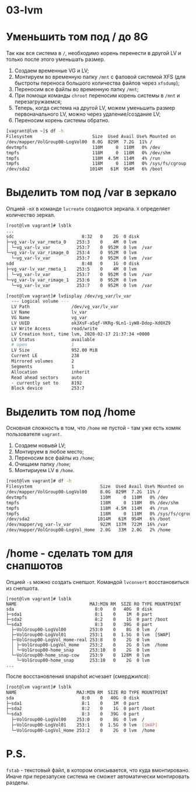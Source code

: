 03-lvm
===

# Уменьшить том под / до 8G
Так как вся система в `/`, необходимо корень перенести в другой LV и только после этого уменьшать размер.

1. Создаем временные VG и LV;
2. Монтируем во временную папку `/mnt` с фаловой системой XFS (для быстроты переноса большого количества файлов через `xfsdump`);
3. Переносим все файлы во временную папку `/mnt`;
4. При помощи команды `chroot` переносим корень системы в `/mnt` и перезагружаемся;
5. Теперь, когда система на другой LV, можем уменьшить размер первоначального LV, можно через удаление/создание LV;
6. Переносим корень системы обратно.

```bash
[vagrant@lvm ~]$ df -h
Filesystem                       Size  Used Avail Use% Mounted on
/dev/mapper/VolGroup00-LogVol00  8.0G  829M  7.2G  11% /
devtmpfs                         110M     0  110M   0% /dev
tmpfs                            118M     0  118M   0% /dev/shm
tmpfs                            118M  4.5M  114M   4% /run
tmpfs                            118M     0  118M   0% /sys/fs/cgroup
/dev/sda2                       1014M   61M  954M   6% /boot
```

# Выделить том под /var в зеркало
Опцией `-mX` в команде `lvcreate` создаются зеркала. `X` определяет количество зеркал. 

```bash
[root@lvm vagrant]# lsblk
...
sdc                          8:32   0    2G  0 disk 
├─vg_var-lv_var_rmeta_0    253:3    0    4M  0 lvm  
│ └─vg_var-lv_var          253:7    0  952M  0 lvm  /var
└─vg_var-lv_var_rimage_0   253:4    0  952M  0 lvm  
  └─vg_var-lv_var          253:7    0  952M  0 lvm  /var
sdd                          8:48   0    1G  0 disk 
├─vg_var-lv_var_rmeta_1    253:5    0    4M  0 lvm  
│ └─vg_var-lv_var          253:7    0  952M  0 lvm  /var
└─vg_var-lv_var_rimage_1   253:6    0  952M  0 lvm  
  └─vg_var-lv_var          253:7    0  952M  0 lvm  /var

[root@lvm vagrant]# lvdisplay /dev/vg_var/lv_var
  --- Logical volume ---
  LV Path                /dev/vg_var/lv_var
  LV Name                lv_var
  VG Name                vg_var
  LV UUID                ok3XsF-a5qf-VKRg-9Ln1-iyW8-Ddop-Xd0XZ9
  LV Write Access        read/write
  LV Creation host, time lvm, 2020-02-17 21:37:34 +0000
  LV Status              available
  # open                 1
  LV Size                952.00 MiB
  Current LE             238
  Mirrored volumes       2
  Segments               1
  Allocation             inherit
  Read ahead sectors     auto
  - currently set to     8192
  Block device           253:7

```

# Выделить том под /home
Основная сложность в том, что `/home` не пустой - там уже есть хомяк пользователя `vagrant`.
1. Создаем новывй LV;
2. Монтируем в любое место;
3. Переносим все файлы из `/home`;
4. Очищаем папку `/home`;
5. Монтириуем LV в `/home`.

```bash
[root@lvm vagrant]# df -h
Filesystem                          Size  Used Avail Use% Mounted on
/dev/mapper/VolGroup00-LogVol00     8.0G  829M  7.2G  11% /
devtmpfs                            110M     0  110M   0% /dev
tmpfs                               118M     0  118M   0% /dev/shm
tmpfs                               118M  4.5M  114M   4% /run
tmpfs                               118M     0  118M   0% /sys/fs/cgroup
/dev/sda2                          1014M   61M  954M   6% /boot
/dev/mapper/vg_var-lv_var           922M  137M  722M  16% /var
/dev/mapper/VolGroup00-LogVol_Home  2.0G   33M  2.0G   2% /home

```

# /home - сделать том для снапшотов
Опцией `-s` можно создать снепшот. Командой `lvconvert` восстановиться из снепшота.
```
[root@lvm vagrant]# lsblk
NAME                            MAJ:MIN RM  SIZE RO TYPE MOUNTPOINT
sda                               8:0    0   40G  0 disk 
├─sda1                            8:1    0    1M  0 part 
├─sda2                            8:2    0    1G  0 part /boot
└─sda3                            8:3    0   39G  0 part 
  ├─VolGroup00-LogVol00         253:0    0    8G  0 lvm  /
  ├─VolGroup00-LogVol01         253:1    0  1.5G  0 lvm  [SWAP]
  ├─VolGroup00-LogVol_Home-real 253:8    0    2G  0 lvm  
  │ ├─VolGroup00-LogVol_Home    253:2    0    2G  0 lvm  /home
  │ └─VolGroup00-home_snap      253:10   0    2G  0 lvm  
  └─VolGroup00-home_snap-cow    253:9    0  128M  0 lvm  
    └─VolGroup00-home_snap      253:10   0    2G  0 lvm  
...
```

После восстановления snapshot исчезает (смерджился):
```bash
[root@lvm vagrant]# lsblk
NAME                       MAJ:MIN RM  SIZE RO TYPE MOUNTPOINT
sda                          8:0    0   40G  0 disk 
├─sda1                       8:1    0    1M  0 part 
├─sda2                       8:2    0    1G  0 part /boot
└─sda3                       8:3    0   39G  0 part 
  ├─VolGroup00-LogVol00    253:0    0    8G  0 lvm  /
  ├─VolGroup00-LogVol01    253:1    0  1.5G  0 lvm  [SWAP]
  └─VolGroup00-LogVol_Home 253:2    0    2G  0 lvm  /home

```

# P.S.
`fstab` - текстовый файл, в котором описывается, что куда вмонтировано. Иначе при перезапуске система не сможет автоматически монтировать разделы.
